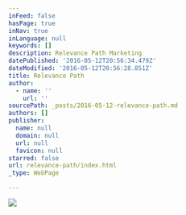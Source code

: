 ```yaml
---
inFeed: false
hasPage: true
inNav: true
inLanguage: null
keywords: []
description: Relevance Path Marketing
datePublished: '2016-05-12T20:56:34.479Z'
dateModified: '2016-05-12T20:56:28.851Z'
title: Relevance Path
author:
  - name: ''
    url: ''
sourcePath: _posts/2016-05-12-relevance-path.md
authors: []
publisher:
  name: null
  domain: null
  url: null
  favicon: null
starred: false
url: relevance-path/index.html
_type: WebPage

---
```

![](https://s3-us-west-2.amazonaws.com/the-grid-img/p/abe78b201d4c4aa1b1b56066628d3b8b1936dafa.png)